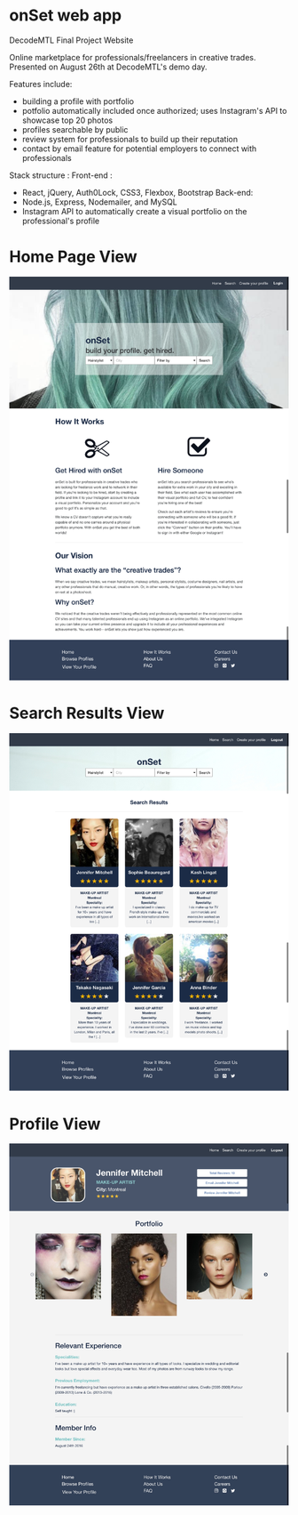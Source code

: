 # onSet web app

DecodeMTL Final Project Website 

Online marketplace for professionals/freelancers in creative trades. Presented on August 26th at DecodeMTL's demo day.

Features include:
- building a profile with portfolio
- potfolio automatically included once authorized; uses Instagram's API to showcase top 20 photos
- profiles searchable by public 
- review system for professionals to build up their reputation
- contact by email feature for potential employers to connect with professionals

Stack structure : 
Front-end :
- React, jQuery, Auth0Lock, CSS3, Flexbox, Bootstrap
Back-end:
- Node.js, Express, Nodemailer, and MySQL
- Instagram API to automatically create a visual portfolio on the professional's profile 


# Home Page View
<img src="./public/img/onSet.png" />

# Search Results View
<img src="./public/img/searchresults.png" />

# Profile View
<img src="./public/img/profileview.jpg" /> 
